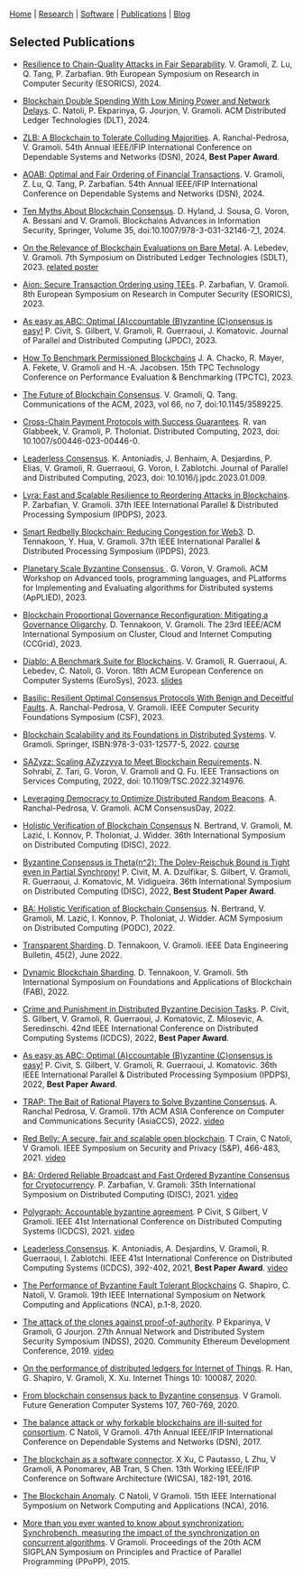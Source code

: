[Home](../index) | [Research](../research) | [Software](../software) | [Publications](../publications) | [Blog](blog)

## Selected Publications

- [Resilience to Chain-Quality Attacks in Fair Separability](../pubs/ESORICS24-FS.pdf). V. Gramoli, Z. Lu, Q. Tang, P. Zarbafian. 
9th European Symposium on Research in Computer Security (ESORICS), 2024.

- [Blockchain Double Spending With Low Mining Power and Network Delays](../pubs/ACMDLT24.pdf). C. Natoli, P. Ekparinya, G. Jourjon, V. Gramoli. ACM Distributed Ledger Technologies (DLT), 2024. 

- [ZLB: A Blockchain to Tolerate Colluding Majorities](../pubs/DSN24-ZLB.pdf). A. Ranchal-Pedrosa, V. Gramoli. 54th Annual IEEE/IFIP International Conference on Dependable Systems and Networks (DSN), 2024, **Best Paper Award**.

- [AOAB: Optimal and Fair Ordering of Financial Transactions](../pubs/DSN24_AOAB_preprint.pdf). V. Gramoli, Z. Lu, Q. Tang, P. Zarbafian. 54th Annual IEEE/IFIP International Conference on Dependable Systems and Networks (DSN), 2024.
  
- [Ten Myths About Blockchain Consensus](../pubs/Ten-myths-preprint.pdf). D. Hyland, J. Sousa, G. Voron, A. Bessani and V. Gramoli.
  Blockchains Advances in Information Security, Springer, Volume 35, doi:10.1007/978-3-031-32146-7_1, 2024.

- [On the Relevance of Blockchain Evaluations on
Bare Metal](../pubs/SDLT_2023.pdf).
A. Lebedev, V. Gramoli.
7th Symposium on Distributed Ledger Technologies (SDLT), 2023. [related poster](../pubs/EuroSys23-SDLT23.pdf)

- [Aion: Secure Transaction Ordering using TEEs](../pubs/ESORICS23-Aion.pdf).
  P. Zarbafian, V. Gramoli.
  8th European Symposium on Research in Computer Security (ESORICS), 2023.

- [As easy as ABC: Optimal (A)ccountable (B)yzantine (C)onsensus is easy!](../pubs/JPDC2023-ABC-preprint.pdf)
  P. Civit, S. Gilbert, V. Gramoli, R. Guerraoui, J. Komatovic.
  Journal of Parallel and Distributed Computing (JPDC), 2023.

- [How To Benchmark Permissioned Blockchains](../pubs/TPCTC2023-preprint.pdf)
  J. A. Chacko, R. Mayer, A. Fekete, V. Gramoli and H.-A. Jacobsen.
  15th TPC Technology Conference on Performance Evaluation & Benchmarking (TPCTC), 2023.

- [The Future of Blockchain Consensus](https://dl.acm.org/doi/pdf/10.1145/3589225).
  V. Gramoli, Q. Tang.
  Communications of the ACM, 2023, vol 66, no 7, doi:10.1145/3589225.

- [Cross-Chain Payment Protocols with Success Guarantees](../pubs/DC23-CrossChain-Preprint.pdf).
R. van Glabbeek, V. Gramoli, P. Tholoniat. 
Distributed Computing, 2023, doi: 10.1007/s00446-023-00446-0.

- [Leaderless Consensus](../pubs/JPDC23-Leaderless-Preprint.pdf).
K. Antoniadis, J. Benhaim, A. Desjardins, P. Elias, V. Gramoli, R. Guerraoui, G. Voron, I. Zablotchi. Journal of Parallel and Distributed Computing, 2023, doi: 10.1016/j.jpdc.2023.01.009.

- [Lyra: Fast and Scalable Resilience to Reordering Attacks in Blockchains](../pubs/IPDPS23-Lyra.pdf).
P. Zarbafian, V. Gramoli. 37th IEEE International Parallel & Distributed Processing Symposium (IPDPS), 2023.

- [Smart Redbelly Blockchain: Reducing Congestion for Web3](../pubs/IPDPS23-SmartRedbelly.pdf). 
D. Tennakoon, Y. Hua, V. Gramoli. 37th IEEE International Parallel & Distributed Processing Symposium (IPDPS), 2023.

- [Planetary Scale Byzantine Consensus ](../pubs/2023-applied.pdf).
G. Voron, V. Gramoli. ACM Workshop on Advanced tools, programming languages, and PLatforms for Implementing and Evaluating algorithms for Distributed systems (ApPLIED), 2023.

- [Blockchain Proportional Governance Reconfiguration: Mitigating a Governance Oligarchy](../pubs/CCGrid23-GovernanceReconfiguration.pdf).
D. Tennakoon, V. Gramoli. The 23rd IEEE/ACM International Symposium on Cluster, Cloud and Internet Computing (CCGrid), 2023.

- [Diablo: A Benchmark Suite for Blockchains](../pubs/Eurosys23-Diablo.pdf). 
V. Gramoli, R. Guerraoui, A. Lebedev, C. Natoli, G. Voron. 18th ACM European Conference on Computer Systems (EuroSys), 2023. [slides](../slides/EuroSys2023.pdf)

- [Basilic: Resilient Optimal Consensus Protocols With Benign and Deceitful Faults](../pubs/CSF23-Basilic.pdf).
A. Ranchal-Pedrosa, V. Gramoli. IEEE Computer Security Foundations Symposium (CSF), 2023.

- [Blockchain Scalability and its Foundations in Distributed Systems](https://link.springer.com/book/10.1007/978-3-031-12578-2?sap-outbound-id=01A0D4B2C34832A82322B1C66819B239A93AED40).
V. Gramoli. Springer, ISBN:978-3-031-12577-5, 2022. [course](https://www.coursera.org/learn/blockchain-scalability)

- [SAZyzz: Scaling AZyzzyva to Meet Blockchain Requirements](https://ieeexplore.ieee.org/abstract/document/9920227).
N. Sohrabi, Z. Tari, G. Voron, V. Gramoli and Q. Fu. IEEE Transactions on Services Computing, 2022, doi: 10.1109/TSC.2022.3214976.

- [Leveraging Democracy to Optimize Distributed Random Beacons](../pubs/ConsensusDay23-Kleroterion.pdf).
A. Ranchal-Pedrosa, V. Gramoli. ACM ConsensusDay, 2022.

- [Holistic Verification of Blockchain Consensus](../pubs/DISC22-holistic-verification.pdf)
N. Bertrand, V. Gramoli, M. Lazić, I. Konnov, P. Tholoniat, J. Widder.
36th International Symposium on Distributed Computing (DISC), 2022.

- [Byzantine Consensus is Theta(n^2): The Dolev-Reischuk Bound is Tight even in Partial Synchrony!](../pubs/DISC22-quadratic-consensus.pdf)
P. Civit, M. A. Dzulfikar, S. Gilbert, V. Gramoli, R. Guerraoui, J. Komatovic, M. Vidigueira.
36th International Symposium on Distributed Computing (DISC), 2022, **Best Student Paper Award**.

- [BA: Holistic Verification of Blockchain Consensus](../pubs/formal-verif.pdf).
N. Bertrand, V. Gramoli, M. Lazić, I. Konnov, P. Tholoniat, J. Widder.
ACM Symposium on Distributed Computing (PODC), 2022.

- [Transparent Sharding](../pubs/DEB22-Sharding.pdf). 
D. Tennakoon, V. Gramoli. IEEE Data Engineering Bulletin, 45(2), June 2022.

- [Dynamic Blockchain Sharding](../pubs/FAB22-Sharding.pdf).
D. Tennakoon, V. Gramoli. 
5th International Symposium on Foundations and Applications of Blockchain (FAB), 2022.

- [Crime and Punishment in Distributed Byzantine
Decision Tasks](../pubs/ICDCS2022.pdf).
P. Civit, S. Gilbert, V. Gramoli, R. Guerraoui, J. Komatovic, Z. Milosevic, A. Seredinschi. 
42nd IEEE International Conference on Distributed Computing Systems (ICDCS), 2022, **Best Paper Award**.

- [As easy as ABC: Optimal (A)ccountable
(B)yzantine (C)onsensus is easy!](../pubs/ABC-IPDPS2022.pdf)
P. Civit, S. Gilbert, V. Gramoli, R. Guerraoui, J. Komatovic.
36th IEEE International Parallel & Distributed Processing Symposium (IPDPS), 2022, **Best Paper Award**.

- [TRAP: The Bait of Rational Players to Solve Byzantine Consensus](../pubs/TRAP-AsiaCCS2022.pdf).
A. Ranchal Pedrosa, V. Gramoli.
17th ACM ASIA Conference on Computer and Communications Security (AsiaCCS), 2022. [video](https://www.youtube.com/watch?v=lWyKww4BkcA)

- [Red Belly: A secure, fair and scalable open blockchain](../pubs/redbellyblockchain-oakland21.pdf).
T Crain, C Natoli, V Gramoli.
IEEE Symposium on Security and Privacy (S&P), 466-483, 2021. [video](https://www.youtube.com/watch?v=IlIXrqSie9A)

- [BA: Ordered Reliable Broadcast and Fast Ordered Byzantine Consensus for Cryptocurrency](https://drops.dagstuhl.de/opus/volltexte/2021/14865/pdf/LIPIcs-DISC-2021-63.pdf).
P. Zarbafian, V. Gramoli:
35th International Symposium on Distributed Computing (DISC), 2021. [video](https://youtu.be/DYN1jifeWGY)

- [Polygraph: Accountable byzantine agreement](https://eprint.iacr.org/2019/587.pdf).
P Civit, S Gilbert, V Gramoli. 
IEEE 41st International Conference on Distributed Computing Systems (ICDCS), 2021. [video](https://www.youtube.com/watch?v=OUPWY9SPV6Q)

- [Leaderless Consensus](../pubs/ICDCS2021-leaderless.pdf).
K. Antoniadis, A. Desjardins, V. Gramoli, R. Guerraoui, I. Zablotchi.
IEEE 41st International Conference on Distributed Computing Systems (ICDCS), 392-402, 2021, **Best Paper Award**. [video](https://youtu.be/gPrdhebjTM0)

- [The Performance of Byzantine Fault Tolerant Blockchains](../pubs/NCA20.pdf)
G. Shapiro, C. Natoli, V. Gramoli.
19th IEEE International Symposium on Network Computing and Applications (NCA), p.1-8, 2020.

- [The attack of the clones against proof-of-authority](../pubs/Clone-PoA-NDSS.pdf).
P Ekparinya, V Gramoli, G Jourjon.
27th Annual Network and Distributed System Security Symposium (NDSS), 2020.
Community Ethereum Development Conference, 2019. [video](https://www.youtube.com/watch?v=wQyvIy4FCEw)

- [On the performance of distributed ledgers for Internet of Things](../pubs/IoT2019.pdf).
R. Han, G. Shapiro, V. Gramoli, X. Xu. Internet Things 10: 100087, 2020.

- [From blockchain consensus back to Byzantine consensus](https://www.researchgate.net/publication/319984012_From_blockchain_consensus_back_to_Byzantine_consensus).
V Gramoli.
Future Generation Computer Systems 107, 760-769, 2020.

- [The balance attack or why forkable blockchains are ill-suited for consortium](../pubs/Balance_Attack_DSN17.pdf).
C Natoli, V Gramoli.
47th Annual IEEE/IFIP International Conference on Dependable Systems and Networks (DSN), 2017.

- [The blockchain as a software connector](https://www.researchgate.net/publication/305525271_The_Blockchain_as_a_Software_Connector).
X Xu, C Pautasso, L Zhu, V Gramoli, A Ponomarev, AB Tran, S Chen.
13th Working IEEE/IFIP Conference on Software Architecture (WICSA), 182-191, 2016.

- [The Blockchain Anomaly](../../pubs/Blockchain_Anomaly.pdf).
C Natoli, V Gramoli.
15th IEEE International Symposium on Network Computing and Applications (NCA), 2016.

- [More than you ever wanted to know about synchronization: Synchrobench, measuring the impact of the synchronization on concurrent algorithms](../pubs/gramoli-synchrobench.pdf).
V Gramoli.
Proceedings of the 20th ACM SIGPLAN Symposium on Principles and Practice of Parallel Programming (PPoPP), 2015.


